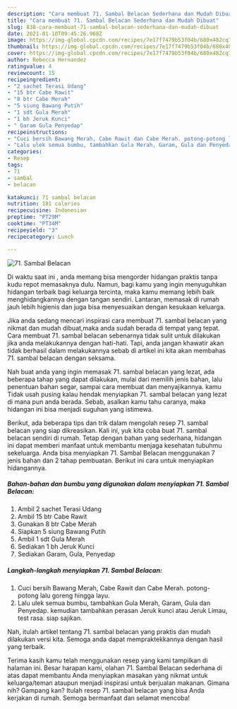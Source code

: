 ```yaml
---
description: "Cara membuat 71. Sambal Belacan Sederhana dan Mudah Dibuat"
title: "Cara membuat 71. Sambal Belacan Sederhana dan Mudah Dibuat"
slug: 838-cara-membuat-71-sambal-belacan-sederhana-dan-mudah-dibuat
date: 2021-01-10T09:45:26.968Z
image: https://img-global.cpcdn.com/recipes/7e17f7479b53f04b/680x482cq70/71-sambal-belacan-foto-resep-utama.jpg
thumbnail: https://img-global.cpcdn.com/recipes/7e17f7479b53f04b/680x482cq70/71-sambal-belacan-foto-resep-utama.jpg
cover: https://img-global.cpcdn.com/recipes/7e17f7479b53f04b/680x482cq70/71-sambal-belacan-foto-resep-utama.jpg
author: Rebecca Hernandez
ratingvalue: 4
reviewcount: 15
recipeingredient:
- "2 sachet Terasi Udang"
- "15 btr Cabe Rawit"
- "8 btr Cabe Merah"
- "5 siung Bawang Putih"
- "1 sdt Gula Merah"
- "1 bh Jeruk Kunci"
- " Garam Gula Penyedap"
recipeinstructions:
- "Cuci bersih Bawang Merah, Cabe Rawit dan Cabe Merah. potong-potong lalu goreng hingga layu."
- "Lalu ulek semua bumbu, tambahkan Gula Merah, Garam, Gula dan Penyedap. kemudian tambahkan perasan Jeruk kunci atau Jeruk Limau, test rasa. siap sajikan."
categories:
- Resep
tags:
- 71
- sambal
- belacan

katakunci: 71 sambal belacan 
nutrition: 181 calories
recipecuisine: Indonesian
preptime: "PT29M"
cooktime: "PT34M"
recipeyield: "3"
recipecategory: Lunch

---
```



![71. Sambal Belacan](https://img-global.cpcdn.com/recipes/7e17f7479b53f04b/680x482cq70/71-sambal-belacan-foto-resep-utama.jpg)

Di waktu  saat ini , anda memang bisa mengorder hidangan praktis tanpa kudu repot memasaknya dulu. Namun, bagi kamu yang ingin menyuguhkan hidangan terbaik bagi keluarga tercinta, maka kamu memang lebih baik menghidangkannya dengan tangan sendiri. Lantaran, memasak di rumah jauh lebih higienis dan juga bisa menyesuaikan dengan kesukaan keluarga.

Jika anda sedang mencari inspirasi cara membuat 71. sambal belacan yang nikmat dan mudah dibuat,maka anda sudah berada di tempat yang tepat. Cara membuat 71. sambal belacan  sebenarnya tidak sulit untuk dilakukan jika anda melakukannya dengan hati-hati. Tapi, anda jangan khawatir akan tidak berhasil dalam melakukannya 
sebab di artikel ini kita akan membahas 71. sambal belacan dengan seksama.  



Nah buat anda yang ingin memasak 71. sambal belacan yang lezat, ada beberapa tahap yang dapat dilakukan, mulai dari memilih jenis bahan, lalu penentuan bahan segar, sampai cara membuat dan menyajikannya. kamu Tidak usah pusing kalau hendak menyiapkan 71. sambal belacan yang lezat di mana pun anda berada. Sebab, asalkan kamu  tahu caranya, maka hidangan ini bisa menjadi suguhan yang istimewa.

Berikut, ada beberapa tips dan trik dalam mengolah resep 71. sambal belacan yang siap dikreasikan. Kali ini, yuk kita coba buat 71. sambal belacan sendiri di rumah. Tetap dengan bahan yang sederhana, hidangan ini dapat memberi manfaat untuk membantu menjaga kesehatan tubuhmu sekeluarga. Anda bisa menyiapkan 71. Sambal Belacan menggunakan 7 jenis bahan dan 2 tahap pembuatan. Berikut ini cara untuk menyiapkan hidangannya.

<!--inarticleads1-->

##### Bahan-bahan dan bumbu yang digunakan dalam menyiapkan 71. Sambal Belacan:

1. Ambil 2 sachet Terasi Udang
1. Ambil 15 btr Cabe Rawit
1. Gunakan 8 btr Cabe Merah
1. Siapkan 5 siung Bawang Putih
1. Ambil 1 sdt Gula Merah
1. Sediakan 1 bh Jeruk Kunci
1. Sediakan  Garam, Gula, Penyedap




<!--inarticleads2-->

##### Langkah-langkah menyiapkan 71. Sambal Belacan:

1. Cuci bersih Bawang Merah, Cabe Rawit dan Cabe Merah. potong-potong lalu goreng hingga layu.
1. Lalu ulek semua bumbu, tambahkan Gula Merah, Garam, Gula dan Penyedap. kemudian tambahkan perasan Jeruk kunci atau Jeruk Limau, test rasa. siap sajikan.




Nah, itulah artikel tentang  71. sambal belacan  yang praktis dan mudah dilakukan versi kita. Semoga anda dapat mempraktekkannya dengan hasil yang terbaik. 

Terima kasih kamu telah menggunakan resep yang kami tampilkan di halaman ini. Besar harapan kami, olahan  71. Sambal Belacan sederhana di atas dapat membantu Anda menyiapkan masakan yang nikmat untuk keluarga/teman ataupun menjadi inspirasi untuk berjualan makanan. Gimana nih? Gampang kan? Itulah resep 71. sambal belacan yang bisa Anda kerjakan di rumah. Semoga bermanfaat dan selamat mencoba!

